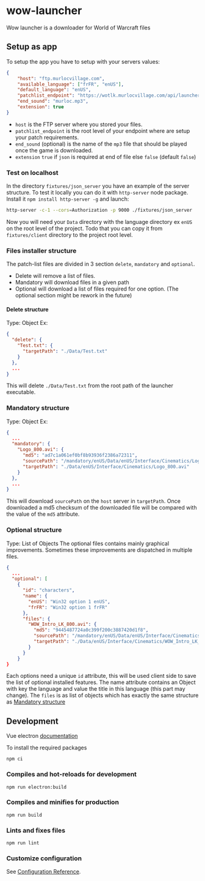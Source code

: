# wow-launcher
Wow launcher is a downloader for World of Warcraft files

## Setup as app

To setup the app you have to setup with your servers values:
```json
{
    "host": "ftp.murlocvillage.com",
    "available_language": ["frFR", "enUS"],
    "default_language": "enUS",
    "patchlist_endpoint": "https://wotlk.murlocvillage.com/api/launcher",
    "end_sound": "murloc.mp3",
    "extension": true
}
```
- `host` is the FTP server where you stored your files.
- `patchlist_endpoint` is the root level of your endpoint where are setup your patch requirements.
- `end_sound` (optional) is the name of the `mp3` file that should be played once the game is downloaded.
- `extension` `true` if `json` is required at end of file else `false` (default `false`)

### Test on localhost

In the directory `fixtures/json_server` you have an example of the server structure.
To test it locally you can do it with `http-server` node package.
Install it `npm install http-server -g` and launch:
```sh
http-server -c-1 --cors=Authorization -p 9000 ./fixtures/json_server
```

Now you will need your `Data` directory with the language directory ex `enUS` 
on the root level of the project. Todo that you can copy it from `fixtures/client` directory to 
the project root level.

### Files installer structure
The patch-list files are divided in 3 section `delete`, `mandatory` and `optional`.
- Delete will remove a list of files.
- Mandatory will download files in a given path
- Optional will download a list of files required for one option. (The optional section might be rework in the future)

#### Delete structure
Type: Object
Ex:
```json
{
  "delete": {
    "Test.txt": {
      "targetPath": "./Data/Test.txt"
    }
  },
  ...
}
```
This will delete `./Data/Test.txt` from the root path of the launcher executable.

### Mandatory structure
Type: Object
Ex:
```json
{
  ...
  "mandatory": {
    "Logo_800.avi": {
      "md5": "ad7c1a061ef0bf8b93936f2386a72311",
      "sourcePath": "/mandatory/enUS/Data/enUS/Interface/Cinematics/Logo_800.avi",
      "targetPath": "./Data/enUS/Interface/Cinematics/Logo_800.avi"
    }
  },
  ...
}
```
This will download `sourcePath` on the `host` server in `targetPath`.
Once downloaded a md5 checksum of the downloaded file will be compared with the value of the `md5` attribute.

### Optional structure
Type: List of Objects
The optional files contains mainly graphical improvements. 
Sometimes these improvements are dispatched in multiple files. 
```json
{
  ...
  "optional": [
    {
      "id": "characters",
      "name": {
        "enUS": "Win32 option 1 enUS",
        "frFR": "Win32 option 1 frFR"
      },
      "files": {
        "WOW_Intro_LK_800.avi": {
          "md5": "9445487724a0c399f200c3887420d1f8",
          "sourcePath": "/mandatory/enUS/Data/enUS/Interface/Cinematics/WOW_Intro_LK_800.avi",
          "targetPath": "./Data/enUS/Interface/Cinematics/WOW_Intro_LK_800.avi"
        }
      }
    }
}
```
Each options need a unique `id` attribute, this will be used client side to save the list of optional 
installed features. 
The name attribute contains an Object with key the language and value the title in this language (this part may change).
The `files` is as list of objects which has exactly the same structure as [Mandatory structure](#mandatory-structure)



## Development
Vue electron [documentation](https://medium.com/@bromix/electron-application-with-vue-js-and-vuetify-f2a1f9c749b8)

To install the required packages
```
npm ci
```

### Compiles and hot-reloads for development
```
npm run electron:build
```

### Compiles and minifies for production
```
npm run build
```

### Lints and fixes files
```
npm run lint
```

### Customize configuration
See [Configuration Reference](https://cli.vuejs.org/config/).

